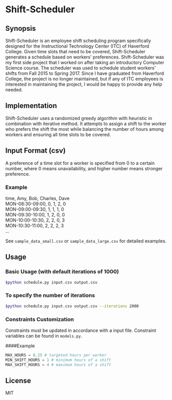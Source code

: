 # Shift-Scheduler
## Synopsis
Shift-Scheduler is an employee shift scheduling program specifically designed for the Instructional Technology Center (ITC) of Haverford College. Given time slots that need to be covered, Shift-Scheduler generates a schedule based on workers' preferences.  Shift-Scheduler was my first side project that I worked on after taking an introductory Computer Science course. The scheduler was used to schedule student workers' shifts from Fall 2015 to Spring 2017. Since I have graduated from Haverford College, the project is no longer maintained, but if any of ITC employees is interested in maintaining the project, I would be happy to provide any help needed.

## Implementation
Shift-Scheduler uses a randomized greedy algorithm with heuristic in combination with iterative method. It attempts to assign a shift to the worker who prefers the shift the most while balancing the number of hours among workers and ensuring all time slots to be covered.

## Input Format (csv)
A preference of a time slot for a worker is specified from 0 to a certain number, where 0 means unavailability, and higher number means stronger preference.
### Example
time, Amy, Bob, Charles, Dave <br/>
MON-08:30-09:00, 0, 1, 2, 0 <br/>
MON-09:00-09:30, 1, 1, 1, 0 <br/>
MON-09:30-10:00, 1, 2, 0, 0 <br/>
MON-10:00-10:30, 2, 2, 0, 3 <br/>
MON-10:30-11:00, 2, 2, 2, 3 <br/>
... <br/>

See `sample_data_small.csv` or `sample_data_large.csv` for detailed examples.

## Usage
### Basic Usage (with default iterations of 1000)
```bash
$python schedule.py input.csv output.csv 
```
### To specify the number of iterations
```bash
$python schedule.py input.csv output.csv --iterations 2000
```
### Constraints Customization
Constraints must be updated in accordance with a input file. Constraint variables can be found in `models.py`.

####Example
```python
MAX_HOURS = 8.25 # targeted hours per worker
MIN_SHIFT_HOURS = 1 # minimum hours of a shift
MAX_SHIFT_HOURS = 4 # maximum hours of a shift
```

## License
MIT

